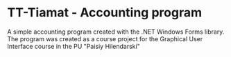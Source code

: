 # TT-Tiamat - Accounting program

A simple accounting program created with the .NET Windows Forms library. The program was created as a course project for the Graphical User Interface course in the PU "Paisiy Hilendarski"
